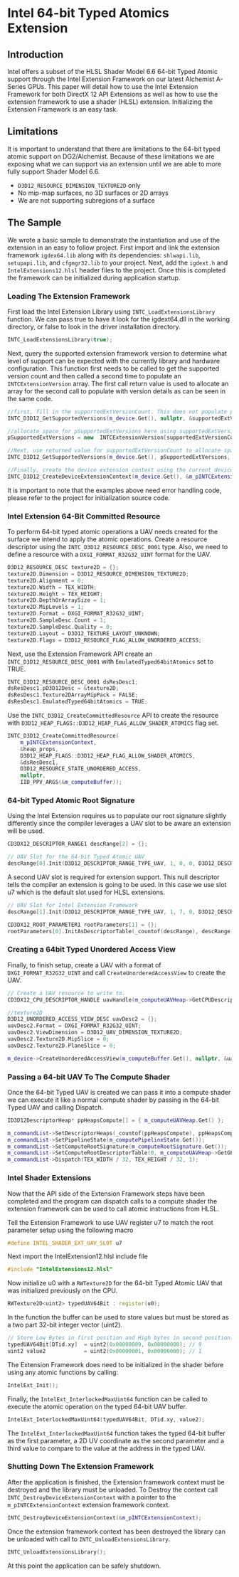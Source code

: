 
# Intel 64-bit Typed Atomics Extension

## Introduction

Intel offers a subset of the HLSL Shader Model 6.6 64-bit Typed Atomic support through the Intel Extension Framework on our latest Alchemist A-Series GPUs. This paper will detail how to use the Intel Extension Framework for both DirectX 12 API Extensions as well as how to use the extension framework to use a shader (HLSL) extension. Initializing the Extension Framework is an easy task.  

## Limitations

It is important to understand that there are limitations to the 64-bit typed atomic support on DG2/Alchemist. Because of these limitations we are exposing what we can support via an extension until we are able to more fully support Shader Model 6.6. 

- ```D3D12_RESOURCE_DIMENSION_TEXTURE2D``` only
- No mip-map surfaces, no 3D surfaces or 2D arrays
- We are not supporting subregions of a surface

## The Sample

We wrote a basic sample to demonstrate the instantiation and use of the extension in an easy to follow project. First import and link the extension framework ```igdex64.lib``` along with its dependencies: ```shlwapi.lib```, ```setupapi.lib```, and ```cfgmgr32.lib``` to your project. Next, add the ```igdext.h``` and ```IntelExtensions12.hlsl``` header files to the project. Once this is completed the framework can be initialized during application startup.

### Loading The Extension Framework

First load the Intel Extension Library using ```INTC_LoadExtensionsLibrary``` function. We can pass true to have it look for the igdext64.dll in the working directory, or false to look in the driver installation directory.  
```c++
INTC_LoadExtensionsLibrary(true);
```
Next, query the supported extension framework version to determine what level of support can be expected with the currently library and hardware configuration. This function first needs to be called to get the supported version count and then called a second time to populate an ```INTCExtensionVersion``` array.  The first call return value is used to allocate an array for the second call to populate with version details as can be seen in the same code.
```c++
//first, fill in the supportedExtVersionCount. This does not populate pSupportedExtVersions  
INTC_D3D12_GetSupportedVersions(m_device.Get(), nullptr, &supportedExtVersionCount);

//allocate space for pSupportedExtVersions here using supportedExtVersionCount
pSupportedExtVersions = new  INTCExtensionVersion[supportedExtVersionCount]{}; 

//Next, use returned value for supportedExtVersionCount to allocate space for the supported extensions  
INTC_D3D12_GetSupportedVersions(m_device.Get(), pSupportedExtVersions, &supportedExtVersionCount);

//Finally, create the device extension context using the current device. The m_pINTCExtensionContext object will be used to call the Extension API functions.
INTC_D3D12_CreateDeviceExtensionContext(m_device.Get(), &m_pINTCExtensionContext, &intcExtensionInfo, nullptr);
```
It is important to note that the examples above need error handling code, please refer to the project for initialization source code.

### Intel Extension 64-Bit Committed Resource

To perform 64-bit typed atomic operations a UAV needs created for the surface we intend to apply the atomic operations. Create a resource descriptor using the ```INTC_D3D12_RESOURCE_DESC_0001``` type. Also, we need to define a resource with a ```DXGI_FORMAT_R32G32_UINT```  format for the UAV.
```c++
D3D12_RESOURCE_DESC texture2D = {};
texture2D.Dimension = D3D12_RESOURCE_DIMENSION_TEXTURE2D;
texture2D.Alignment = 0;
texture2D.Width = TEX_WIDTH;
texture2D.Height = TEX_HEIGHT;
texture2D.DepthOrArraySize = 1;
texture2D.MipLevels = 1;
texture2D.Format = DXGI_FORMAT_R32G32_UINT;
texture2D.SampleDesc.Count = 1;
texture2D.SampleDesc.Quality = 0;
texture2D.Layout = D3D12_TEXTURE_LAYOUT_UNKNOWN;
texture2D.Flags = D3D12_RESOURCE_FLAG_ALLOW_UNORDERED_ACCESS;
```
Next, use the Extension Framework API create an ```INTC_D3D12_RESOURCE_DESC_0001``` with ```EmulatedTyped64bitAtomics``` set to TRUE.
```c++
INTC_D3D12_RESOURCE_DESC_0001 dsResDesc1;
dsResDesc1.pD3D12Desc = &texture2D;
dsResDesc1.Texture2DArrayMipPack = FALSE;
dsResDesc1.EmulatedTyped64bitAtomics = TRUE;
```
Use the ```INTC_D3D12_CreateCommittedResource``` API to create the resource with ```D3D12_HEAP_FLAGS::D3D12_HEAP_FLAG_ALLOW_SHADER_ATOMICS``` flag set.
```c++
INTC_D3D12_CreateCommittedResource(
	m_pINTCExtensionContext,
	&heap_props,
	D3D12_HEAP_FLAGS::D3D12_HEAP_FLAG_ALLOW_SHADER_ATOMICS,
	&dsResDesc1,
	D3D12_RESOURCE_STATE_UNORDERED_ACCESS,
	nullptr,
	IID_PPV_ARGS(&m_computeBuffer));
```
### 64-bit Typed Atomic Root Signature

Using the Intel Extension requires us to populate our root signature slightly differently since the compiler leverages a UAV slot to be aware an extension will be used.
```c++
CD3DX12_DESCRIPTOR_RANGE1 descRange[2] = {};

// UAV Slot for the 64-bit Typed Atomic UAV
descRange[0].Init(D3D12_DESCRIPTOR_RANGE_TYPE_UAV, 1, 0, 0, D3D12_DESCRIPTOR_RANGE_FLAG_DATA_VOLATILE, 0);
```
A second UAV slot is required for extension support. This null descriptor tells the compiler an extension is going to be used. In this case we use slot u7 which is the default slot used for HLSL extensions.
```c++
// UAV Slot for Intel Extension Framework
descRange[1].Init(D3D12_DESCRIPTOR_RANGE_TYPE_UAV, 1, 7, 0, D3D12_DESCRIPTOR_RANGE_FLAG_DATA_VOLATILE, 0);

CD3DX12_ROOT_PARAMETER1 rootParameters[1] = {};
rootParameters[0].InitAsDescriptorTable(_countof(descRange), descRange, D3D12_SHADER_VISIBILITY_ALL);
```
### Creating a 64bit Typed Unordered Access View

Finally, to finish setup, create a UAV with a format of ```DXGI_FORMAT_R32G32_UINT``` and call ```CreateUnorderedAccessView``` to create the UAV.
```c++
// Create a UAV resource to write to.
CD3DX12_CPU_DESCRIPTOR_HANDLE uavHandle(m_computeUAVHeap->GetCPUDescriptorHandleForHeapStart());

//texture2D
D3D12_UNORDERED_ACCESS_VIEW_DESC uavDesc2 = {};
uavDesc2.Format = DXGI_FORMAT_R32G32_UINT;
uavDesc2.ViewDimension = D3D12_UAV_DIMENSION_TEXTURE2D;
uavDesc2.Texture2D.MipSlice = 0;
uavDesc2.Texture2D.PlaneSlice = 0;

m_device->CreateUnorderedAccessView(m_computeBuffer.Get(), nullptr, &uavDesc2, uavHandle);
```
### Passing a 64-bit UAV To The Compute Shader

Once the 64-bit Typed UAV is created we can pass it into a compute shader we can execute it like a normal compute shader by passing in the 64-bit Typed UAV and calling Dispatch.
```c++
ID3D12DescriptorHeap* ppHeapsCompute[] = { m_computeUAVHeap.Get() };

m_commandList->SetDescriptorHeaps(_countof(ppHeapsCompute), ppHeapsCompute);
m_commandList->SetPipelineState(m_computePipelineState.Get());
m_commandList->SetComputeRootSignature(m_computeRootSignature.Get());
m_commandList->SetComputeRootDescriptorTable(0, m_computeUAVHeap->GetGPUDescriptorHandleForHeapStart());
m_commandList->Dispatch(TEX_WIDTH / 32, TEX_HEIGHT / 32, 1);
```
### Intel Shader Extensions

Now that the API side of the Extension Framework steps have been completed and the program can dispatch calls to a compute shader the extension framework can be used to call atomic instructions from HLSL.

Tell the Extension Framework to use UAV register u7 to match the root parameter setup using the following macro
```c++
#define INTEL_SHADER_EXT_UAV_SLOT u7
```
Next import the IntelExtension12.hlsl include file
```c++
#include "IntelExtensions12.hlsl"
```
Now initialize u0 with a ```RWTexture2D``` for the 64-bit Typed Atomic UAV that was initialized previously on the CPU.
```c++
RWTexture2D<uint2> typedUAV64Bit : register(u0);
```
In the function the buffer can be used to store values but must be stored as a two part 32-bit integer vector (uint2).
```c++
// Store Low Bytes in first position and High bytes in second position.
typedUAV64Bit[DTid.xy] 	= uint2(0x00000009, 0x00000000); // 9
uint2 value2 			= uint2(0x00000001, 0x00000000); // 1
```
The Extension Framework does need to be initialized in the shader before using any atomic functions by calling:
```c++
IntelExt_Init();
```
Finally, the ```IntelExt_InterlockedMaxUint64``` function can be called to execute the atomic operation on the typed 64-bit UAV buffer.
```c++
IntelExt_InterlockedMaxUint64(typedUAV64Bit, DTid.xy, value2);
```
The ```IntelExt_InterlockedMaxUint64``` function takes the typed 64-bit buffer as the first parameter, a 2D UV coordinate as the second parameter and a third value to compare to the value at the address in the typed UAV.

### Shutting Down The Extension Framework

After the application is finished, the Extension framework context must be destroyed and the library must be unloaded. To Destroy the context call ```INTC_DestroyDeviceExtensionContext```  with a pointer to  the  ```m_pINTCExtensionContext``` extension framework context.
```c++
INTC_DestroyDeviceExtensionContext(&m_pINTCExtensionContext);
```
Once the extension framework context has been destroyed the library can be unloaded with call to ```INTC_UnloadExtensionsLibrary```.
```c++
INTC_UnloadExtensionsLibrary();
```
At this point the application can be safely shutdown.
